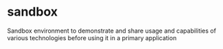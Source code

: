 sandbox
=======

Sandbox environment to demonstrate and share usage and capabilities of various technologies before using it in a primary application
